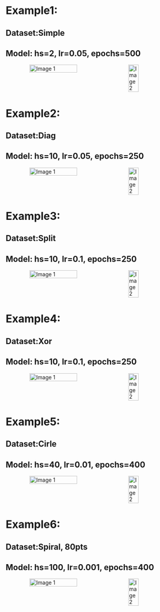 <h1>Example1:</h1>

<h2>Dataset:Simple</h2>

<h2>Model: hs=2, lr=0.05, epochs=500</h2>

<div style="display: flex; justify-content: center;">
  <img width="444" src="https://github.com/user-attachments/assets/c7d7dc91-782b-484e-b7b7-ed20dde022ac" alt="Image 1" style="width: 50%; margin-right: 10px;">
  <img width="202" src="https://github.com/user-attachments/assets/05dcef54-b1ce-4a43-8775-fbddf6babb97" alt="Image 2" style="width: 23%;">
</div>

<h1>Example2:</h2>

<h2>Dataset:Diag</h2>

<h2>Model: hs=10, lr=0.05, epochs=250</h2>

<div style="display: flex; justify-content: center;">
  <img width="444" src="https://github.com/user-attachments/assets/73ffb59a-af2d-431f-8dd7-4d2c0d09f2fb" alt="Image 1" style="width: 50%; margin-right: 10px;">
  <img width="202" src="https://github.com/user-attachments/assets/d34f0272-720f-46e9-a3de-6b2472a9fac1" alt="Image 2" style="width: 23%;">
</div>


<h1>Example3:</h1>

<h2>Dataset:Split</h2>

<h2>Model: hs=10, lr=0.1, epochs=250</h2>

<div style="display: flex; justify-content: center;">
  <img width="444" src="https://github.com/user-attachments/assets/b7ef1410-d043-46b1-84fa-bcaba5a0cc09" alt="Image 1" style="width: 50%; margin-right: 10px;">
  <img width="202" src="https://github.com/user-attachments/assets/777b9a7f-00b0-4546-9a4b-18452824c014" alt="Image 2" style="width: 23%;">
</div>

<h1>Example4:</h1>

<h2>Dataset:Xor</h2>

<h2>Model: hs=10, lr=0.1, epochs=250</h2>

<div style="display: flex; justify-content: center;">
  <img width="444" src="https://github.com/user-attachments/assets/5fdc45ba-1033-4266-9efd-a9930d3a3a42" alt="Image 1" style="width: 50%; margin-right: 10px;">
  <img width="202" src="https://github.com/user-attachments/assets/c208a6e6-8430-4279-b796-688159b5aae2" alt="Image 2" style="width: 23%;">
</div>

<h1>Example5:</h1>

<h2>Dataset:Cirle</h2>

<h2>Model: hs=40, lr=0.01, epochs=400</h2>

<div style="display: flex; justify-content: center;">
  <img width="444" src="https://github.com/user-attachments/assets/dd54e192-38ab-49e5-ad20-9636abae2389" alt="Image 1" style="width: 50%; margin-right: 10px;">
  <img width="202" src="https://github.com/user-attachments/assets/f345bdad-c3ee-4112-95c3-fe62d40b05ac" alt="Image 2" style="width: 23%;">
</div>

<h1>Example6:</h2>

<h2>Dataset:Spiral, 80pts</h2>

<h2>Model: hs=100, lr=0.001, epochs=400</h2>

<div style="display: flex; justify-content: center;">
  <img width="444" src="https://github.com/user-attachments/assets/9a77df54-f1ba-49f4-b56c-bbbfc5aa286d" alt="Image 1" style="width: 50%; margin-right: 10px;">
  <img width="202" src="https://github.com/user-attachments/assets/cbc9ab52-68e4-40e4-adfb-a22fc3180ddf" alt="Image 2" style="width: 23%;">
</div>


